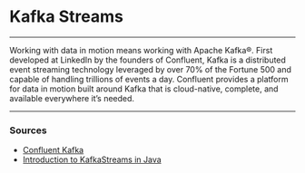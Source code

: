 # Kafka Streams

---

Working with data in motion means working with Apache Kafka®. 
First developed at LinkedIn by the founders of Confluent, 
Kafka is a distributed event streaming technology leveraged by over 70% of the
Fortune 500 and capable of handling trillions of events a day. 
Confluent provides a platform for data in motion built around Kafka that is cloud-native, 
complete, and available everywhere it’s needed.

---

### Sources
- [Confluent Kafka](https://www.confluent.io/lp/apache-kafka/?utm_medium=sem&utm_source=google&utm_campaign=ch.sem_br.nonbrand_tp.prs_tgt.kafka_mt.xct_rgn.emea_lng.eng_dv.all_con.kafka-general&utm_term=kafka&creative=&device=c&placement=&gclid=EAIaIQobChMIn4q96Jvn9wIVi-d3Ch2s3wAbEAAYASAAEgJ2SvD_BwE)
- [Introduction to KafkaStreams in Java](https://www.baeldung.com/java-kafka-streams)
